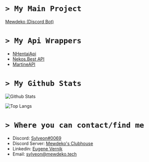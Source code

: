 # `> My Main Project`
[Mewdeko (Discord Bot)](https://github.com/Sylveon76/Mewdeko)

 # `> My Api Wrappers`

- [NHentaiApi](https://github.com/Sylveon76/NHentaiAPI)
- [Nekos.Best API](https://github.com/Sylveon76/Nekos.Best-API)
- [MartineAPI](https://github.com/Sylveon76/MartineApi.Net)

# `> My Github Stats`

![Github Stats](https://github-readme-stats.vercel.app/api?username=Sylveon76)

![Top Langs](https://github-readme-stats.vercel.app/api/top-langs/?username=Sylveon76)

# `> Where you can contact/find me`

- Discord: [Sylveon#0069](https://discord.com/users/280835732728184843)
- Discord Server: [Mewdeko's Clubhouse](https://discord.gg/mewdeko)
- Linkedin: [Eugene Vernik](https://www.linkedin.com/in/eugene-vernik-31526a1b4/)
- Email: [sylveon@mewdeko.tech](mailto://sylveon@mewdeko.tech)
